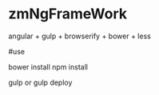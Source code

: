 # zmNgFrameWork
angular + gulp + browserify + bower + less

#use

bower install
npm install

gulp or gulp deploy